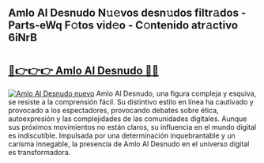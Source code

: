 ## Amlo Al Desnudo N𝚞𝚎vos desn𝚞dos filtr𝚊dos - Parts-eWq F𝚘tos vid𝚎o - C𝚘ntenido atr𝚊ctivo 6iNrB

# <h2><a href="http://mb8dne.tromn.icu/?c=Amlo+Al+Desnudo">🔗👉👉👉 Amlo Al Desnudo 🔗🔗</a></h2>

[![Amlo Al Desnudo nuevo](https://i.imgur.com/pEAQMta.gif)](http://mb8dne.tromn.icu/?c=Amlo+Al+Desnudo)
Amlo Al Desnudo, una figura compleja y esquiva, se resiste a la comprensión fácil. Su distintivo estilo en línea ha cautivado y provocado a los espectadores, provocando debates sobre ética, autoexpresión y las complejidades de las comunidades digitales. Aunque sus próximos movimientos no están claros, su influencia en el mundo digital es indiscutible. Impulsada por una determinación inquebrantable y un carisma innegable, la presencia de Amlo Al Desnudo en el universo digital es transformadora.
